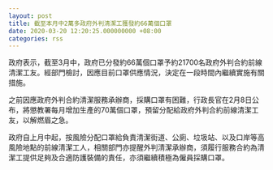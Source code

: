 ```yaml
---
layout: post
title: 截至本月中2萬多政府外判清潔工獲發約66萬個口罩
date: 2020-03-20 12:20:25.000000000 +08:00
categories: rss
---
```


政府表示，截至3月中，政府已分發約66萬個口罩予約21700名政府外判合約前線清潔工友。經部門檢討，因應目前口罩供應情況，決定在一段時間內繼續實施有關措施。

之前因應政府外判合約清潔服務承辦商，採購口罩有困難，行政長官在2月8日公布，將懲教署每月增加生產的70萬個口罩，預留分配給政府外判合約前線清潔工友，以解燃眉之急。

政府自上月中起，按風險分配口罩給負責清潔街道、公廁、垃圾站、以及口岸等高風險地點的前線清潔工人，相關部門亦提醒外判清潔承辦商，須履行服務合約為清潔工提供足夠及合適防護裝備的責任，亦須繼續積極為僱員採購口罩。
